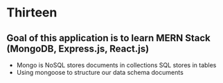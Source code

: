 # Thirteen

## Goal of this application is to learn MERN Stack (MongoDB, Express.js, React.js)

- Mongo is NoSQL stores documents in collections SQL stores in tables
- Using mongoose to structure our data schema documents
